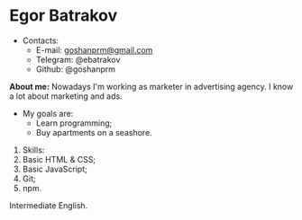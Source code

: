 # Egor Batrakov

* Contacts:
  * E-mail: goshanprm@gmail.com
  * Telegram: @ebatrakov
  * Github: @goshanprm

**About me:**
Nowadays I'm working as marketer in advertising agency.
I know a lot about marketing and ads.
* My goals are:
  * Learn programming;
  * Buy apartments on a seashore.

1. Skills:
  1. Basic HTML & CSS;
  1. Basic JavaScript;
  1. Git;
  1. npm.

Intermediate English.
